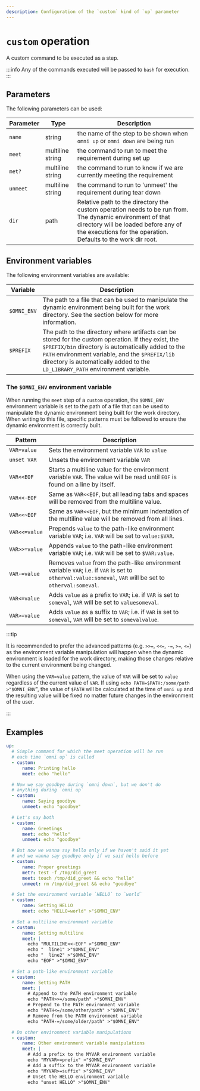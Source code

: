 ```yaml
---
description: Configuration of the `custom` kind of `up` parameter
---
```


# `custom` operation

A custom command to be executed as a step.

:::info
Any of the commands executed will be passed to `bash` for execution.
:::

## Parameters

The following parameters can be used:

| Parameter        | Type      | Description                                           |
|------------------|-----------|-------------------------------------------------------|
| `name` | string | the name of the step to be shown when `omni up` or `omni down` are being run |
| `meet` | multiline string | the command to run to meet the requirement during set up |
| `met?` | multiline string | the command to run to know if we are currently meeting the requirement |
| `unmeet` | multiline string | the command to run to 'unmeet' the requirement during tear down |
| `dir` | path | Relative path to the directory the custom operation needs to be run from. The dynamic environment of that directory will be loaded before any of the executions for the operation. Defaults to the work dir root. |

## Environment variables

The following environment variables are available:

| Variable | Description |
|----------|-------------|
| `$OMNI_ENV` | The path to a file that can be used to manipulate the dynamic environment being built for the work directory. See the section below for more information. |
| `$PREFIX` | The path to the directory where artifacts can be stored for the custom operation. If they exist, the `$PREFIX/bin` directory is automatically added to the `PATH` environment variable, and the `$PREFIX/lib` directory is automatically added to the `LD_LIBRARY_PATH` environment variable. |

### The `$OMNI_ENV` environment variable

When running the `meet` step of a `custom` operation, the `$OMNI_ENV` environment variable is set to the path of a file that can be used to manipulate the dynamic environment being built for the work directory. When writing to this file, specific patterns must be followed to ensure the dynamic environment is correctly built.

| Pattern | Description |
|---------|-------------|
| `VAR=value` | Sets the environment variable `VAR` to `value` |
| `unset VAR` | Unsets the environment variable `VAR` |
| `VAR<<EOF` | Starts a multiline value for the environment variable `VAR`. The value will be read until `EOF` is found on a line by itself. |
| `VAR<<-EOF` | Same as `VAR<<EOF`, but all leading tabs and spaces will be removed from the multiline value. |
| `VAR<<~EOF` | Same as `VAR<<EOF`, but the minimum indentation of the multiline value will be removed from all lines. |
| `VAR<<=value` | Prepends `value` to the path-like environment variable `VAR`; i.e. `VAR` will be set to `value:$VAR`. |
| `VAR>>=value` | Appends `value` to the path-like environment variable `VAR`; i.e. `VAR` will be set to `$VAR:value`. |
| `VAR-=value` | Removes `value` from the path-like environment variable `VAR`; i.e. if `VAR` is set to `otherval:value:someval`, `VAR` will be set to `otherval:someval`. |
| `VAR<=value` | Adds `value` as a prefix to `VAR`; i.e. if `VAR` is set to `someval`, `VAR` will be set to `valuesomeval`. |
| `VAR>=value` | Adds `value` as a suffix to `VAR`; i.e. if `VAR` is set to `someval`, `VAR` will be set to `somevalvalue`. |

:::tip

It is recommended to prefer the advanced patterns (e.g. `>>=`, `<<=`, `-=`, `>=`, `<=`) as the environment variable manipulation will happen when the dynamic environment is loaded for the work directory, making those changes relative to the current environment being changed.

When using the `VAR=value` pattern, the value of `VAR` will be set to `value` regardless of the current value of `VAR`. If using `echo PATH=$PATH:/some/path >"$OMNI_ENV`", the value of `$PATH` will be calculated at the time of `omni up` and the resulting value will be fixed no matter future changes in the environment of the user.

:::

## Examples

```yaml
up:
  # Simple command for which the meet operation will be run
  # each time `omni up` is called
  - custom:
      name: Printing hello
      meet: echo "hello"

  # Now we say goodbye during `omni down`, but we don't do
  # anything during `omni up`
  - custom:
      name: Saying goodbye
      unmeet: echo "goodbye"

  # Let's say both
  - custom:
      name: Greetings
      meet: echo "hello"
      unmeet: echo "goodbye"

  # But now we wanna say hello only if we haven't said it yet
  # and we wanna say goodbye only if we said hello before
  - custom:
      name: Proper greetings
      met?: test -f /tmp/did_greet
      meet: touch /tmp/did_greet && echo "hello"
      unmeet: rm /tmp/did_greet && echo "goodbye"

  # Set the environment variable `HELLO` to `world`
  - custom:
      name: Setting HELLO
      meet: echo "HELLO=world" >"$OMNI_ENV"

  # Set a multiline environment variable
  - custom:
      name: Setting multiline
      meet: |
        echo "MULTILINE<<-EOF" >"$OMNI_ENV"
        echo "  line1" >"$OMNI_ENV"
        echo "  line2" >"$OMNI_ENV"
        echo "EOF" >"$OMNI_ENV"

  # Set a path-like environment variable
  - custom:
      name: Setting PATH
      meet: |
        # Append to the PATH environment variable
        echo "PATH>>=/some/path" >"$OMNI_ENV"
        # Prepend to the PATH environment variable
        echo "PATH<=/some/other/path" >"$OMNI_ENV"
        # Remove from the PATH environment variable
        echo "PATH-=/some/older/path" >"$OMNI_ENV"

  # Do other environment variable manipulations
  - custom:
      name: Other environment variable manipulations
      meet: |
        # Add a prefix to the MYVAR environment variable
        echo "MYVAR<=prefix" >"$OMNI_ENV"
        # Add a suffix to the MYVAR environment variable
        echo "MYVAR>=suffix" >"$OMNI_ENV"
        # Unset the HELLO environment variable
        echo "unset HELLO" >"$OMNI_ENV"
```
